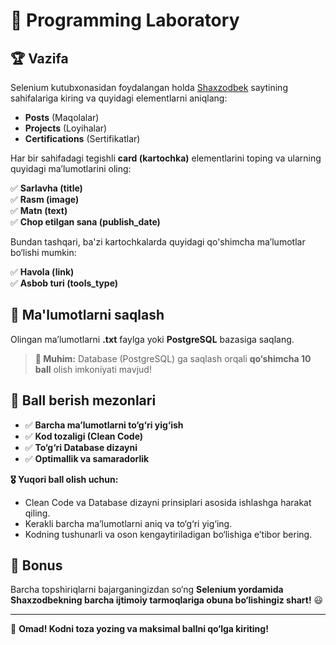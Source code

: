 # 📌 Programming Laboratory

## 🏆 Vazifa
Selenium kutubxonasidan foydalangan holda [Shaxzodbek](https://shaxzodbek.com/) saytining sahifalariga kiring va quyidagi elementlarni aniqlang:

- **Posts** (Maqolalar)
- **Projects** (Loyihalar)
- **Certifications** (Sertifikatlar)

Har bir sahifadagi tegishli **card (kartochka)** elementlarini toping va ularning quyidagi ma’lumotlarini oling:

✅ **Sarlavha (title)**  
✅ **Rasm (image)**  
✅ **Matn (text)**  
✅ **Chop etilgan sana (publish_date)**  

Bundan tashqari, ba'zi kartochkalarda quyidagi qo'shimcha ma’lumotlar bo‘lishi mumkin:

✅ **Havola (link)**  
✅ **Asbob turi (tools_type)**  


## 💾 Ma'lumotlarni saqlash
Olingan ma’lumotlarni **.txt** faylga yoki **PostgreSQL** bazasiga saqlang.

> **📌 Muhim:** Database (PostgreSQL) ga saqlash orqali **qo‘shimcha 10 ball** olish imkoniyati mavjud!


## 🎯 Ball berish mezonlari
- ✅ **Barcha ma’lumotlarni to‘g‘ri yig‘ish**
- ✅ **Kod tozaligi (Clean Code)**
- ✅ **To‘g‘ri Database dizayni**
- ✅ **Optimallik va samaradorlik**

**🎖️ Yuqori ball olish uchun:**
- Clean Code va Database dizayni prinsiplari asosida ishlashga harakat qiling.
- Kerakli barcha ma’lumotlarni aniq va to‘g‘ri yig‘ing.
- Kodning tushunarli va oson kengaytiriladigan bo‘lishiga e’tibor bering.


## 🎁 Bonus
Barcha topshiriqlarni bajarganingizdan so‘ng **Selenium yordamida Shaxzodbekning barcha ijtimoiy tarmoqlariga obuna bo‘lishingiz shart!** 😃

---

🚀 **Omad! Kodni toza yozing va maksimal ballni qo‘lga kiriting!**
